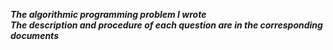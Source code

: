 
***The algorithmic programming problem I wrote***
<br>
***The description and procedure of each question are in the corresponding documents***
